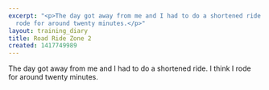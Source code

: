 ```yaml
---
excerpt: "<p>The day got away from me and I had to do a shortened ride. I think I
  rode for around twenty minutes.</p>"
layout: training_diary
title: Road Ride Zone 2
created: 1417749989
---
```

<p>The day got away from me and I had to do a shortened ride. I think I rode for around twenty minutes.</p>
